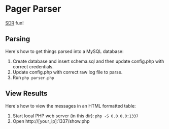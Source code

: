 # Pager Parser

[SDR](https://en.wikipedia.org/wiki/Software-defined_radio) fun!

## Parsing

Here's how to get things parsed into a MySQL database:

1) Create database and insert schema.sql and then update config.php with correct credentials.
2) Update config.php with correct raw log file to parse.
3) Run `php parser.php`

## View Results

Here's how to view the messages in an HTML formatted table:

1) Start local PHP web server (in this dir): `php -S 0.0.0.0:1337`
2) Open http://[your_ip]:1337/show.php
